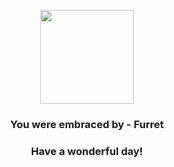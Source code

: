 <p align="center">
    <img src="https://raw.githubusercontent.com/PokeAPI/sprites/master/sprites/pokemon/162.png" width="150" height="150">
</p>
<h3 align="center">You were embraced by - <b>Furret</b></h3>
<h3 align="center">Have a wonderful day!</h3>
